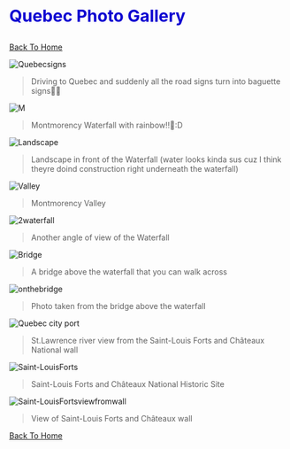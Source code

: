 <h1 style="font-size:30px;"><p style="color:#0e00d1;">Quebec Photo Gallery</p></h1>

[Back To Home](/index.md)

![Quebecsigns](/quebecphotos/Quebecsigns.jpg)
>Driving to Quebec and suddenly all the road signs turn into baguette signs👀🥖

![M](/quebecphotos/Montmorencywaterfall.jpg)
>Montmorency Waterfall with rainbow!!🌈:D

![Landscape](/quebecphotos/Landscape1.jpg)
>Landscape in front of the Waterfall (water looks kinda sus cuz I think theyre doind construction right underneath the waterfall)

![Valley](/quebecphotos/Montmorency_Valley.jpg)
>Montmorency Valley

![2waterfall](/quebecphotos/Waterfall2.jpg)
>Another angle of view of the Waterfall

![Bridge](/quebecphotos/Bridgeee.jpg)
>A bridge above the waterfall that you can walk across

![onthebridge](/quebecphotos/onthebridge.jpg)
>Photo taken from the bridge above the waterfall

![Quebec city port](/quebecphotos/quebeccityport.jpg)
>St.Lawrence river view from the Saint-Louis Forts and Châteaux National wall

![Saint-LouisForts](/quebecphotos/Saint-LouisForts.jpg)
>Saint-Louis Forts and Châteaux National Historic Site

![Saint-LouisFortsviewfromwall](/quebecphotos/Saint-LouisFortsviewfromwall.jpg)
>View of Saint-Louis Forts and Châteaux wall

[Back To Home](/index.md)